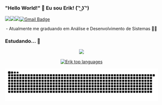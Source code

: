 ### "Hello World!" 👋 Eu sou Erik! ( ͡ᵔ ͜ʖ ͡ᵔ)


<a href="https://www.linkedin.com/in/erik-miqueias-330471255/"><img src="https://img.shields.io/badge/linkedin-%230077B5.svg?&style=for-the-badge&logo=linkedin&logoColor=white"/></a><a href="https://www.instagram.com/erik.miqueias_/"><img src="https://img.shields.io/badge/instagram-%23E4405F.svg?&style=for-the-badge&logo=instagram&logoColor=white"/></a><a src="https://img.shields.io/badge/medium-%2312100E.svg?&style=for-the-badge&logo=medium&logoColor=white"/></a><img src="https://img.shields.io/github/followers/erikmiqueias?logo=github&style=for-the-badge"/>[![Gmail Badge](https://img.shields.io/badge/send%20me%20a%20email-silver?style=for-the-badge&logo=gmail&link=mailto:erikmiqueiaspereira@gmail.com.br)](mailto:erikmiqueiaspereira@gmail.com)

<div  align="center" >
  - Atualmente me graduando em Análise e Desenvolvimento de Sistemas 👨‍🎓
  <br>
</div>

### Estudando... 🧠
<p align="center">
  <a href="https://skillicons.dev">
    <img src="https://skillicons.dev/icons?i=git,react,typescript,nodejs,nextjs,docker,tailwind" />
  </a>
</p>

<div align="center">
  
[![Erik top languages](https://github-readme-stats.vercel.app/api/top-langs/?username=erikmiqueias&theme=dracula)](https://github.com/anuraghazra/github-readme-stats)
  
 </div>

 ![Snake animation](https://raw.githubusercontent.com/erikmiqueias/erikmiqueias/output/github-contribution-grid-snake-dark.svg)
